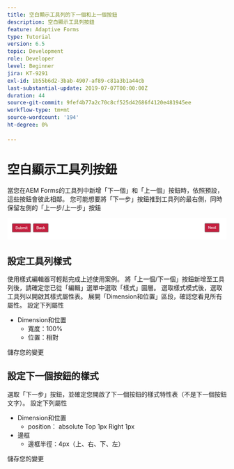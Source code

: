 ```yaml
---
title: 空白顯示工具列的下一個和上一個按鈕
description: 空白顯示工具列按鈕
feature: Adaptive Forms
type: Tutorial
version: 6.5
topic: Development
role: Developer
level: Beginner
jira: KT-9291
exl-id: 1b55b6d2-3bab-4907-af89-c81a3b1a44cb
last-substantial-update: 2019-07-07T00:00:00Z
duration: 44
source-git-commit: 9fef4b77a2c70c8cf525d42686f4120e481945ee
workflow-type: tm+mt
source-wordcount: '194'
ht-degree: 0%

---
```


# 空白顯示工具列按鈕

當您在AEM Forms的工具列中新增「下一個」和「上一個」按鈕時，依照預設，這些按鈕會彼此相鄰。 您可能想要將「下一步」按鈕推到工具列的最右側，同時保留左側的「上一步/上一步」按鈕

![工具列間距](assets/toolbar-spacing.png)


## 設定工具列樣式

使用樣式編輯器可輕鬆完成上述使用案例。 將「上一個/下一個」按鈕新增至工具列後，請確定您已從「編輯」選單中選取「樣式」圖層。 選取樣式模式後，選取工具列以開啟其樣式屬性表。 展開「Dimension和位置」區段，確認您看見所有屬性。 設定下列屬性
* Dimension和位置
   * 寬度：100%
   * 位置：相對

儲存您的變更

## 設定下一個按鈕的樣式

選取「下一步」按鈕，並確定您開啟了下一個按鈕的樣式特性表（不是下一個按鈕文字）。 設定下列屬性
* Dimension和位置
   * position： absolute Top 1px Right 1px
* 邊框
   * 邊框半徑：4px（上、右、下、左）

儲存您的變更
